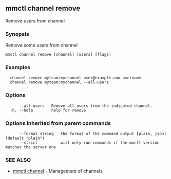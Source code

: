 ## mmctl channel remove

Remove users from channel

### Synopsis

Remove some users from channel

```
mmctl channel remove [channel] [users] [flags]
```

### Examples

```
  channel remove myteam:mychannel user@example.com username
  channel remove myteam:mychannel --all-users
```

### Options

```
      --all-users   Remove all users from the indicated channel.
  -h, --help        help for remove
```

### Options inherited from parent commands

```
      --format string   the format of the command output [plain, json] (default "plain")
      --strict          will only run commands if the mmctl version matches the server one
```

### SEE ALSO

* [mmctl channel](mmctl_channel.md)	 - Management of channels

